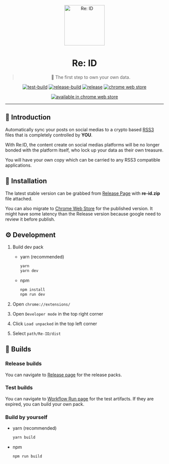 <p align='center'>
    <img src="https://user-images.githubusercontent.com/20502130/123838677-d33b2300-d93e-11eb-9e1b-f4172c7c51f6.png" alt="Re: ID" width="128" />
</p>
<h1  align='center'>Re: ID</h1>

<span align='center'>

> 🐋 The first step to own your own data.

[![test-build](https://img.shields.io/github/workflow/status/NaturalSelectionLabs/Re-ID/Build%20test%20pack?label=test%20build&style=for-the-badge)](https://github.com/NaturalSelectionLabs/Re-ID/actions/workflows/build-test.yml)
[![release-build](https://img.shields.io/github/workflow/status/NaturalSelectionLabs/Re-ID/Build%20release%20pack?label=release%20build&style=for-the-badge)](https://github.com/NaturalSelectionLabs/Re-ID/actions/workflows/build-release.yml)
[![release](https://img.shields.io/github/v/release/NaturalSelectionLabs/Re-ID?color=%235d66f5&style=for-the-badge)](https://github.com/NaturalSelectionLabs/Re-ID/releases)
[![chrome web store](https://img.shields.io/chrome-web-store/v/hcioafpcjhamfeiegnnahpjnmnlilkil?color=%23f55d66&style=for-the-badge)](https://chrome.google.com/webstore/detail/re-id/hcioafpcjhamfeiegnnahpjnmnlilkil)

[![available in chrome web store](https://storage.googleapis.com/chrome-gcs-uploader.appspot.com/image/WlD8wC6g8khYWPJUsQceQkhXSlv1/UV4C4ybeBTsZt43U4xis.png)](https://chrome.google.com/webstore/detail/re-id/hcioafpcjhamfeiegnnahpjnmnlilkil)

</span>

---

## 🍭 Introduction

Automatically sync your posts on social medias to a crypto based [RSS3](https://github.com/NaturalSelectionLabs/RSS3) files that is completely controlled by **YOU**.

With Re:ID, the content create on social medias platforms will be no longer bonded with the platform itself, who lock up your data as their own treasure.

You will have your own copy which can be carried to any RSS3 compatible applications.

## 🎁 Installation

The latest stable version can be grabbed from [Release Page](https://github.com/NaturalSelectionLabs/Re-ID/releases) with **re-id.zip** file attached.

You can also migrate to [Chrome Web Store](https://chrome.google.com/webstore/detail/re-id/hcioafpcjhamfeiegnnahpjnmnlilkil) for the published version. It might have some latency than the Release version because google need to review it before publish.

## ⚙ Development

1. Build dev pack

    - yarn (recommended)

        ```bash
        yarn
        yarn dev
        ```

    - npm
        ```bash
        npm install
        npm run dev
        ```

2. Open `chrome://extensions/`

3. Open `Developer mode` in the top right corner

4. Click `Load unpacked` in the top left corner

5. Select `path/Re-ID/dist`

## 🔨 Builds

### Release builds

You can navigate to [Release page](https://github.com/NaturalSelectionLabs/Re-ID/releases) for the release packs.

### Test builds

You can navigate to [Workflow Run page](https://github.com/NaturalSelectionLabs/Re-ID/actions/workflows/build-test.yml) for the test artifacts. If they are expired, you can build your own pack.

### Build by yourself

-   yarn (recommended)

    ```bash
    yarn build
    ```

-   npm
    ```bash
    npm run build
    ```
